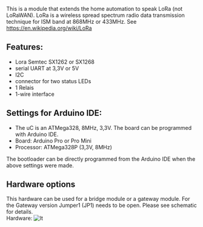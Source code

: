 This is a module that extends the home automation to speak LoRa (not LoRaWAN).
LoRa is a wireless spread spectrum radio data transmission technique for ISM band at 868MHz or 433MHz.
See https://en.wikipedia.org/wiki/LoRa

## Features:
- Lora Semtec SX1262 or SX1268
- serial UART at 3,3V or 5V 
- I2C
- connector for two status LEDs
- 1 Relais
- 1-wire interface

## Settings for Arduino IDE:
- The uC is an ATMega328, 8MHz, 3,3V. The board can be programmed with Arduino IDE.
- Board: Arduino Pro or Pro Mini
- Processor: ATMega328P (3,3V, 8MHz)

The bootloader can be directly programmed from the Arduino IDE when the above settings were made.

## Hardware options
This hardware can be used for a bridge module or a gateway module. For the Gateway version Jumper1 (JP1) needs to be open. Please see schematic for details.<br>
Hardware:
![lt](https://raw.githubusercontent.com/tinytronix/SX126x/master/pcb/LoRa2.JPG)
